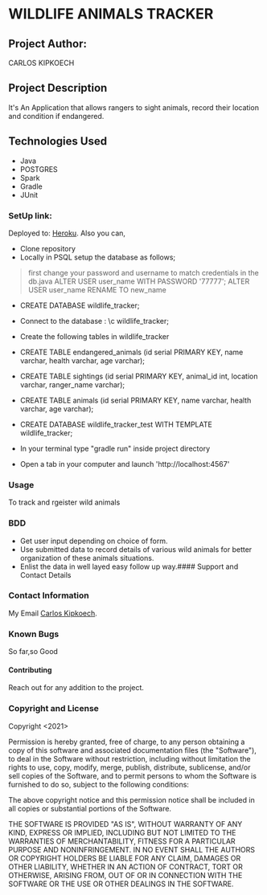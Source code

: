 # WILDLIFE ANIMALS TRACKER

## Project Author:
CARLOS KIPKOECH

## Project Description
It's An Application that allows rangers to sight animals, record their location and condition if endangered.

## Technologies Used
* Java
* POSTGRES
* Spark
* Gradle
* JUnit

### SetUp link:
Deployed to: [Heroku](https://carlos-trackpaw.herokuapp.com/).
Also you can,
* Clone repository
* Locally in PSQL setup the database as follows;
> first change your password and username to match credentials in the db.java
> ALTER USER user_name WITH PASSWORD '77777';
> ALTER USER user_name RENAME TO new_name

* CREATE DATABASE wildlife_tracker;
* Connect to the database : \c wildlife_tracker;
* Create the following tables in wildlife_tracker
* CREATE TABLE endangered_animals (id serial PRIMARY KEY, name varchar, health varchar, age varchar);
* CREATE TABLE sightings (id serial PRIMARY KEY, animal_id int, location varchar, ranger_name varchar);
* CREATE TABLE animals (id serial PRIMARY KEY, name varchar, health varchar, age varchar);
* CREATE DATABASE wildlife_tracker_test WITH TEMPLATE wildlife_tracker;


* In your terminal type "gradle run" inside project directory
* Open a tab in your computer and launch 'http://localhost:4567'


### Usage
To track and rgeister wild animals

### BDD
* Get user input depending on choice of form.
* Use submitted data to record details of various wild animals for better organization of these animals situations.
* Enlist the data in well layed easy follow up way.#### Support and Contact Details

### Contact Information
My Email [Carlos Kipkoech](Carlos598798@gmail.com).

### Known Bugs
So far,so Good

#### Contributing
Reach out for any addition to the project.

### Copyright and License
Copyright <2021>

Permission is hereby granted, free of charge, to any person obtaining a copy of this software and associated documentation files (the "Software"), to deal in the Software without restriction, including without limitation the rights to use, copy, modify, merge, publish, distribute, sublicense, and/or sell copies of the Software, and to permit persons to whom the Software is furnished to do so, subject to the following conditions:

The above copyright notice and this permission notice shall be included in all copies or substantial portions of the Software.

THE SOFTWARE IS PROVIDED "AS IS", WITHOUT WARRANTY OF ANY KIND, EXPRESS OR IMPLIED, INCLUDING BUT NOT LIMITED TO THE WARRANTIES OF MERCHANTABILITY, FITNESS FOR A PARTICULAR PURPOSE AND NONINFRINGEMENT. IN NO EVENT SHALL THE AUTHORS OR COPYRIGHT HOLDERS BE LIABLE FOR ANY CLAIM, DAMAGES OR OTHER LIABILITY, WHETHER IN AN ACTION OF CONTRACT, TORT OR OTHERWISE, ARISING FROM, OUT OF OR IN CONNECTION WITH THE SOFTWARE OR THE USE OR OTHER DEALINGS IN THE SOFTWARE.
